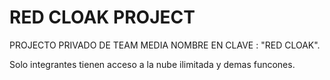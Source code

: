 # RED CLOAK PROJECT
PROJECTO PRIVADO DE TEAM MEDIA NOMBRE EN CLAVE : "RED CLOAK".

Solo integrantes tienen acceso a la nube ilimitada y demas funcones.
